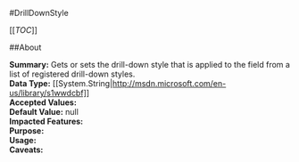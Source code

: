 #DrillDownStyle

[[_TOC_]]

##About

**Summary:**  Gets or sets the drill-down style that is applied to the field from a list of registered drill-down styles.   
**Data Type:** [[System.String|http://msdn.microsoft.com/en-us/library/s1wwdcbf]]  
**Accepted Values:**   
**Default Value:** null  
**Impacted Features:**   
**Purpose:**   
**Usage:**   
**Caveats:**   

